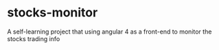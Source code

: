 # stocks-monitor
A self-learning project that using angular 4 as a front-end to monitor the stocks trading info
